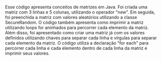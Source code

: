 Esse código apresenta conceitos de matrizes em Java. Foi criada uma matriz com 3 linhas e 5 colunas, utilizando o operador "new". Em seguida, foi preenchida a matriz com valores aleatórios utilizando a classe SecureRandom. O código também apresenta como imprimir a matriz utilizando loops for aninhados para percorrer cada elemento da matriz. Além disso, foi apresentado como criar uma matriz já com os valores definidos utilizando chaves para separar cada linha e vírgulas para separar cada elemento da matriz. O código utiliza a declaração "for each" para percorrer cada linha e cada elemento dentro de cada linha da matriz e imprimir seus valores.